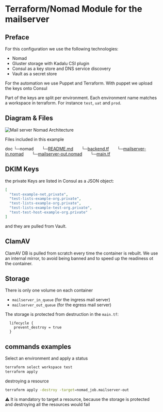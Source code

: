 # Terraform/Nomad Module for the mailserver

## Preface

For this configuration we use the following technologies:

* Nomad
* Gluster storage with Kadalu CSI plugin
* Consul as a key store and DNS service discovery
* Vault as a secret store

For the automation we use Puppet and Terraform. With puppet we upload the keys onto Consul

Part of the keys are split per environment. Each environment name matches a workspace in terraform. For instance `test`, `uat` and `prod`.

## Diagram & Files

![Mail server Nomad Architecture](../.pics/mailserver_nomad.jpg?raw=true)

Files included in this example

doc
└─nomad
&nbsp;&nbsp;&nbsp;&nbsp;&nbsp;&nbsp;└─[README.md](./README.md)
&nbsp;&nbsp;&nbsp;&nbsp;&nbsp;&nbsp;└─[backend.tf](./backend.tf)
&nbsp;&nbsp;&nbsp;&nbsp;&nbsp;&nbsp;└─[mailserver-in.nomad](./mailserver-in.nomad)
&nbsp;&nbsp;&nbsp;&nbsp;&nbsp;&nbsp;└─[mailserver-out.nomad](./mailserver-out.nomad)
&nbsp;&nbsp;&nbsp;&nbsp;&nbsp;&nbsp;└─[main.tf](./main.tf)

## DKIM Keys

the private Keys are listed in Consul as a JSON object:

```json
[
  "test-example-net.private",
  "test-lists-example-org.private",
  "test-lists-example-org.private",
  "test-lists-example-test-org.private",
  "test-test-host-example-org.private"
]
```

and they are pulled from Vault.

## ClamAV

ClamAV DB is pulled from scratch every time the container is rebuilt. We use an internal mirror, to avoid being banned and to speed up the readiness ot the container.

## Storage

There is only one volume on each container

* `mailserver_in_queue` (for the ingress mail server)
* `mailserver_out_queue` (for the egress mail server)

The storage is protected from destruction in the `main.tf`:

```hcl
  lifecycle {
    prevent_destroy = true
  }
```

## commands examples

Select an environment and apply a status

```bash
terraform select workspace test
terraform apply
```

destroying a resource

```bash
terraform apply -destroy -target=nomad_job.mailserver-out
```

:warning: It is mandatory to target a resource, because the storage is protected and destroying all the resources would fail
